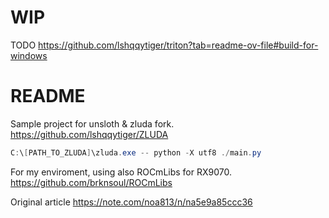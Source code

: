 # WIP

TODO
https://github.com/lshqqytiger/triton?tab=readme-ov-file#build-for-windows

# README

Sample project for unsloth & zluda fork.
https://github.com/lshqqytiger/ZLUDA

```powershell
C:\[PATH_TO_ZLUDA]\zluda.exe -- python -X utf8 ./main.py
```

For my enviroment, using also ROCmLibs for RX9070.
https://github.com/brknsoul/ROCmLibs

Original article
https://note.com/noa813/n/na5e9a85ccc36
